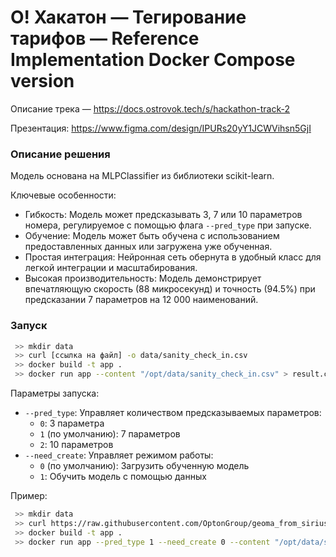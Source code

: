 # О! Хакатон — Тегирование тарифов — Reference Implementation Docker Compose version

Описание трека — https://docs.ostrovok.tech/s/hackathon-track-2

Презентация: https://www.figma.com/design/IPURs20yY1JCWVihsn5GjI


### Описание решения

Модель основана на MLPClassifier из библиотеки scikit-learn.  

Ключевые особенности:

* Гибкость: Модель может предсказывать 3, 7 или 10 параметров номера, регулируемое с помощью флага `--pred_type` при запуске.
* Обучение: Модель может быть обучена с использованием предоставленных данных или загружена уже обученная.
* Простая интеграция: Нейронная сеть обернута в удобный класс для легкой интеграции и масштабирования. 
* Высокая производительность: Модель демонстрирует впечатляющую скорость (88 микросекунд) и точность (94.5%) при предсказании 7 параметров на 12 000 наименований.


### Запуск

```bash
 >> mkdir data
 >> curl [ссылка на файл] -o data/sanity_check_in.csv
 >> docker build -t app .
 >> docker run app --content "/opt/data/sanity_check_in.csv" > result.csv
```

Параметры запуска:

* `--pred_type`: Управляет количеством предсказываемых параметров: 
    * `0`: 3 параметра
    * `1` (по умолчанию): 7 параметров
    * `2`: 10 параметров
* `--need_create`: Управляет режимом работы: 
    * `0` (по умолчанию): Загрузить обученную модель
    * `1`: Обучить модель с помощью данных

Пример:

```bash
 >> mkdir data
 >> curl https://raw.githubusercontent.com/OptonGroup/geoma_from_sirius/refs/heads/main/rates_clean.csv -o data/sanity_check_in.csv
 >> docker build -t app .
 >> docker run app --pred_type 1 --need_create 0 --content "/opt/data/sanity_check_in.csv" > result.csv 
```